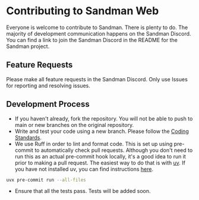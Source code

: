 # Contributing to Sandman Web

Everyone is welcome to contribute to Sandman. There is plenty to do. The majority of development communication happens on the Sandman Discord. You can find a link to join the Sandman Discord in the README for the Sandman project.

## Feature Requests

Please make all feature requests in the Sandman Discord. Only use Issues for reporting and resolving issues.

## Development Process

 - If you haven't already, fork the repository. You will not be able to push to main or new branches on the original repository.
 - Write and test your code using a new branch. Please follow the [Coding Standards](CODING-STANDARDS.md).
 - We use Ruff in order to lint and format code. This is set up using pre-commit to automatically check pull requests. Although you don't need to run this as an actual pre-commit hook locally, it's a good idea to run it prior to making a pull request. The easiest way to do that is with [uv](https://docs.astral.sh/uv). If you have not installed uv, you can find instructions [here](https://docs.astral.sh/uv/getting-started/installation/).
 ```bash
 uvx pre-commit run --all-files
 ```
  - Ensure that all the tests pass. Tests will be added soon.
